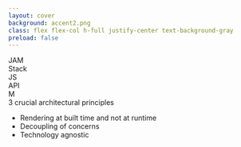 ```yaml
---
layout: cover
background: accent2.png
class: flex flex-col h-full justify-center text-background-gray 
preload: false
---
```


<div class="flex justify-center pb-8 text-6xl">
  <div class=" font-bold">JAM</div>
  <div>Stack</div>
</div>

<div class="flex justify-center items-center pb-4">
<div class="w-24 h-24 rounded-full text-3xl flex items-center text-white bg-accent-5">
  <div class="text-center flex-grow text-4xl font-bold">JS</div>
</div>
<mdi:plus-thick class="fill-current w-16 h-16"/>
<div class="w-24 h-24 rounded-full text-3xl flex items-center text-white bg-accent-4">
  <div class="text-center flex-grow text-4xl font-bold">API</div>
</div>
<mdi:plus-thick class="fill-current w-16 h-16"/>
<div class="w-24 h-24 rounded-full text-3xl flex items-center text-white bg-accent-3">
  <div class="flex-grow  font-bold">
    <div class="flex justify-center items-center">
      <span class="text-4xl">M</span>
      <mdi:arrow-down-bold class="fill-current text-sm"/>
    </div>
  </div> 
</div>
</div>

<div class="flex flex-col items-center">
  <div class="text-4xl pt-4 pb-4">3 crucial architectural principles</div>
  <ul class="list-disc">
    <li>Rendering at built time and not at runtime</li>
    <li>Decoupling of concerns</li>
    <li>Technology agnostic</li>
  </ul>
</div>

<Footer
  title="IONOS SE"
  :social="[
    { type: 'gh', username: 'ionos-deploy-now' }
  ]"
/>

<!--
-->